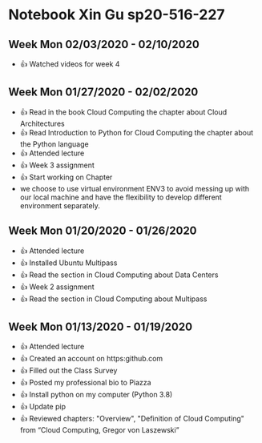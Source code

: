 # Notebook Xin Gu sp20-516-227

## Week Mon 02/03/2020 - 02/10/2020

* :+1: Watched videos for week 4

## Week Mon 01/27/2020 - 02/02/2020

* :+1: Read in the book Cloud Computing the chapter about Cloud Architectures
* :+1: Read Introduction to Python for Cloud Computing the chapter about the Python language
* :+1: Attended lecture
* :+1: Week 3 assignment
* :+1: Start working on Chapter
* we choose to use virtual environment ENV3 to avoid messing up with our local machine and have the flexibility to develop different environment separately. 

## Week Mon 01/20/2020 - 01/26/2020
* :+1: Attended lecture
* :+1: Installed Ubuntu Multipass
* :+1: Read the section in Cloud Computing about Data Centers
* :+1: Week 2 assignment
* :+1: Read the section in Cloud Computing about Multipass

## Week Mon 01/13/2020 - 01/19/2020

* :+1: Attended lecture
* :+1: Created an account on https:github.com
* :+1: Filled out the Class Survey
* :+1: Posted my professional bio to Piazza
* :+1: Install python on my computer (Python 3.8)
* :+1: Update pip
* :+1: Reviewed chapters: "Overview", "Definition of Cloud Computing" from “Cloud Computing, Gregor von Laszewski”
